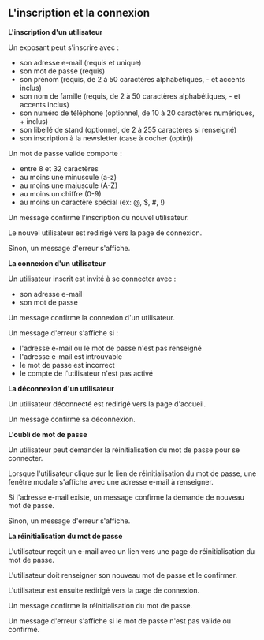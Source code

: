 ## L'inscription et la connexion

**L'inscription d'un utilisateur**

Un exposant peut s'inscrire avec :

- son adresse e-mail (requis et unique)
- son mot de passe (requis)
- son prénom (requis, de 2 à 50 caractères alphabétiques, - et accents inclus)
- son nom de famille (requis, de 2 à 50 caractères alphabétiques, - et accents inclus)
- son numéro de téléphone (optionnel, de 10 à 20 caractères numériques, + inclus)
- son libellé de stand (optionnel, de 2 à 255 caractères si renseigné)
- son inscription à la newsletter (case à cocher (optin))

Un mot de passe valide comporte :

- entre 8 et 32 caractères
- au moins une minuscule (a-z)
- au moins une majuscule (A-Z)
- au moins un chiffre (0-9)
- au moins un caractère spécial (ex: @, $, #, !)

Un message confirme l'inscription du nouvel utilisateur.

Le nouvel utilisateur est redirigé vers la page de connexion.

Sinon, un message d'erreur s'affiche.

**La connexion d'un utilisateur**

Un utilisateur inscrit est invité à se connecter avec :

- son adresse e-mail
- son mot de passe

Un message confirme la connexion d'un utilisateur.

Un message d'erreur s'affiche si :

- l'adresse e-mail ou le mot de passe n'est pas renseigné
- l'adresse e-mail est introuvable
- le mot de passe est incorrect
- le compte de l'utilisateur n'est pas activé

**La déconnexion d'un utilisateur**

Un utilisateur déconnecté est redirigé vers la page d'accueil.

Un message confirme sa déconnexion.

**L'oubli de mot de passe**

Un utilisateur peut demander la réinitialisation du mot de passe pour se connecter.

Lorsque l'utilisateur clique sur le lien de réinitialisation du mot de passe, une fenêtre modale s'affiche avec une adresse e-mail à renseigner.

Si l'adresse e-mail existe, un message confirme la demande de nouveau mot de passe.

Sinon, un message d'erreur s'affiche.

**La réinitialisation du mot de passe**

L'utilisateur reçoit un e-mail avec un lien vers une page de réinitialisation du mot de passe.

L'utilisateur doit renseigner son nouveau mot de passe et le confirmer.

L'utilisateur est ensuite redirigé vers la page de connexion.

Un message confirme la réinitialisation du mot de passe.

Un message d'erreur s'affiche si le mot de passe n'est pas valide ou confirmé.